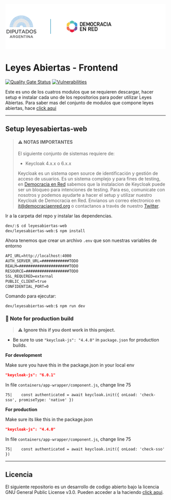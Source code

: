 ![Header](docs/header-doc.png)

# Leyes Abiertas - Frontend

[![Quality Gate Status](https://sonarcloud.io/api/project_badges/measure?project=DemocraciaEnRed_leyesabiertas-web&metric=alert_status)](https://sonarcloud.io/dashboard?id=DemocraciaEnRed_leyesabiertas-web)
[![Vulnerabilities](https://sonarcloud.io/api/project_badges/measure?project=DemocraciaEnRed_leyesabiertas-web&metric=vulnerabilities)](https://sonarcloud.io/dashboard?id=DemocraciaEnRed_leyesabiertas-web)

Este es uno de los cuatros modulos que se requieren descargar, hacer setup e instalar cada uno de los repositorios para poder utilizar Leyes Abiertas.
Para saber mas del conjunto de modulos que compone leyes abiertas, hace [click aqui](https://github.com/DemocraciaEnRed/leyesabiertas) 

---

## Setup leyesabiertas-web



> #### ⚠️ NOTAS IMPORTANTES
> 
> El siguiente conjunto de sistemas requiere de:
> - Keycloak 4.x.x o 6.x.x
> 
> Keycloak es un sistema open source de identificación y gestión de acceso de usuarios. Es un sistema complejo y para fines de testing, en [Democracia en Red](https://democraciaenred.org) sabemos que la instalacion de Keycloak puede ser un bloqueo para intenciones de testing. Para eso, comunicate con nosotros y podemos ayudarte a hacer el setup y utilizar nuestro Keycloak de Democracia en Red. Envianos un correo electronico en [it@democraciaenred.org](mailto:it@democraciaenred.org) o contactanos a través de nuestro [Twitter](https://twitter.com/fundacionDER).

Ir a la carpeta del repo y instalar las dependencias.

```
dev/:$ cd leyesabiertas-web
dev/leyesabiertas-web:$ npm install
```
Ahora tenemos que crear un archivo `.env` que son nuestras variables de entorno

```env
API_URL=http://localhost:4000
AUTH_SERVER_URL=############TODO
REALM=######################TODO
RESOURCE=###################TODO
SSL_REQUIRED=external
PUBLIC_CLIENT=true
CONFIDENTIAL_PORT=0
```

Comando para ejecutar:

```
dev/leyesabiertas-web:$ npm run dev
```

### 📓 Note for production build

> ⚠ **Ignore this if you dont work in this project.**

- Be sure to use `"keycloak-js": "4.4.0"` in `package.json` for production builds.

**For development**

Make sure you have this in the package.json in your local env

```json
"keycloak-js": "6.0.1"    
```
In file `containers/app-wrapper/component.js`, change line 75
```
75|    const authenticated = await keycloak.init({ onLoad: 'check-sso', promiseType: 'native' })
```

**For production**

Make sure its like this in the package.json

```json
"keycloak-js": "4.4.0"
```
In file `containers/app-wrapper/component.js`, change line 75

```
75|    const authenticated = await keycloak.init({ onLoad: 'check-sso' })
```

---

## Licencia

El siguiente repositorio es un desarrollo de codigo abierto bajo la licencia GNU General Public License v3.0. Pueden acceder a la haciendo [click aqui](./LICENSE).
